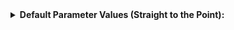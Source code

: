 <details><summary><b>Default Parameter Values (Straight to the Point):</b></summary>
<p>

</p>
</details>
